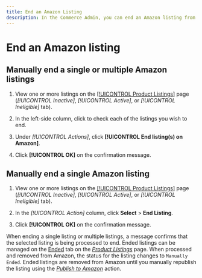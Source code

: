 ```yaml
---
title: End an Amazon Listing
description: In the Commerce Admin, you can end an Amazon listing from the Amazon Sales Channel dashboard.
---
```


# End an Amazon listing

## Manually end a single or multiple Amazon listings

1. View one or more listings on the [[!UICONTROL Product Listings]](./managing-product-listings.md) page (_[!UICONTROL Inactive]_, _[!UICONTROL Active]_, or _[!UICONTROL Ineligible]_ tab).

1. In the left-side column, click to check each of the listings you wish to end.

1. Under _[!UICONTROL Actions]_, click **[!UICONTROL End listing(s) on Amazon]**.

1. Click **[!UICONTROL OK]** on the confirmation message.

## Manually end a single Amazon listing

1. View one or more listings on the [[!UICONTROL Product Listings]](./managing-product-listings.md) page (_[!UICONTROL Inactive]_, _[!UICONTROL Active]_, or _[!UICONTROL Ineligible]_ tab).

1. In the _[!UICONTROL Action]_ column, click **Select** > **End Listing**.

1. Click **[!UICONTROL OK]** on the confirmation message.

When ending a single listing or multiple listings, a message confirms that the selected listing is being processed to end. Ended listings can be managed on the [Ended](./ended-listings.md) tab on the [_Product Listings_](./managing-product-listings.md) page. When processed and removed from Amazon, the status for the listing changes to `Manually Ended`. Ended listings are removed from Amazon until you manually republish the listing using the [_Publish to Amazon_](./publish-listings-manually.md) action.
